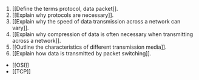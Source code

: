 1. [[Define the terms protocol, data packet]].
2. [[Explain why protocols are necessary]].
3. [[Explain why the speed of data transmission across a network can vary]].
4. [[Explain why compression of data is often necessary when transmitting across a network]].
5. [[Outline the characteristics of different transmission media]].
6. [[Explain how data is transmitted by packet switching]].

- [[OSI]]
- [[TCP]]
